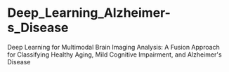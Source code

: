 # Deep_Learning_Alzheimer-s_Disease
Deep Learning for Multimodal Brain Imaging Analysis: A Fusion Approach for Classifying Healthy Aging, Mild Cognitive Impairment, and Alzheimer's Disease
